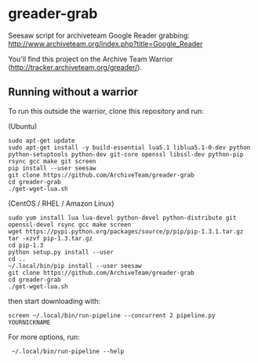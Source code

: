 greader-grab
============

Seesaw script for archiveteam Google Reader grabbing: http://www.archiveteam.org/index.php?title=Google_Reader

You'll find this project on the Archive Team Warrior (http://tracker.archiveteam.org/greader/).


Running without a warrior
-------------------------

To run this outside the warrior, clone this repository and run:

(Ubuntu)

    sudo apt-get update
    sudo apt-get install -y build-essential lua5.1 liblua5.1-0-dev python python-setuptools python-dev git-core openssl libssl-dev python-pip rsync gcc make git screen
    pip install --user seesaw
    git clone https://github.com/ArchiveTeam/greader-grab
    cd greader-grab
    ./get-wget-lua.sh

(CentOS / RHEL / Amazon Linux)

    sudo yum install lua lua-devel python-devel python-distribute git openssl-devel rsync gcc make screen
    wget https://pypi.python.org/packages/source/p/pip/pip-1.3.1.tar.gz
    tar -xzvf pip-1.3.tar.gz
    cd pip-1.3
    python setup.py install --user
    cd ..
    ~/.local/bin/pip install --user seesaw
    git clone https://github.com/ArchiveTeam/greader-grab
    cd greader-grab
    ./get-wget-lua.sh

then start downloading with:

    screen ~/.local/bin/run-pipeline --concurrent 2 pipeline.py YOURNICKNAME

For more options, run:

     ~/.local/bin/run-pipeline --help


